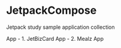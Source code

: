 # JetpackCompose
Jetpack study sample application collection

App - 1. JetBizCard
App - 2. Mealz App
